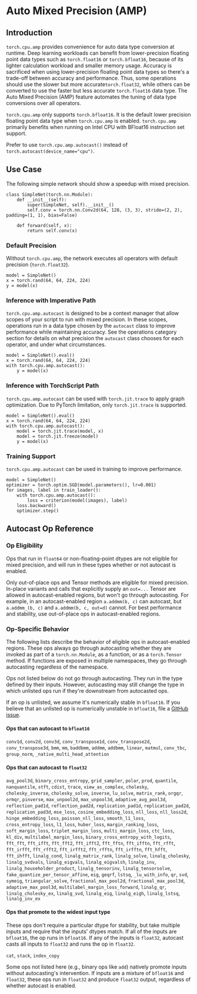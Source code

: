 Auto Mixed Precision (AMP)
==========================

## Introduction

`torch.cpu.amp` provides convenience for auto data type conversion at runtime. Deep learning workloads can benefit from lower-precision floating point data types such as `torch.float16` or `torch.bfloat16`, because of its lighter calculation workload and smaller memory usage. Accuracy is sacrificed when using lower-precision floating point data types so there's a trade-off between accuracy and performance. Thus, some operations should use the slower but more accurate`torch.float32`, while others can be converted to use the faster but less accurate `torch.float16` data type. The Auto Mixed Precision (AMP) feature automates the tuning of data type conversions over all operators.

`torch.cpu.amp` only supports `torch.bfloat16`. It is the default lower precision floating point data type when `torch.cpu.amp` is enabled. `torch.cpu.amp` primarily benefits when running on Intel CPU with BFloat16 instruction set support.

Prefer to use `torch.cpu.amp.autocast()` instead of `torch.autocast(device_name="cpu")`.

## Use Case

The following simple network should show a speedup with mixed precision.

```
class SimpleNet(torch.nn.Module):
    def __init__(self):
        super(SimpleNet, self).__init__()
        self.conv = torch.nn.Conv2d(64, 128, (3, 3), stride=(2, 2), padding=(1, 1), bias=False)

    def forward(self, x):
        return self.conv(x)
```

### Default Precision

Without `torch.cpu.amp`, the network executes all operators with default precision (`torch.float32`).
```
model = SimpleNet()
x = torch.rand(64, 64, 224, 224)
y = model(x)
```

### Inference with Imperative Path

`torch.cpu.amp.autocast` is designed to be a context manager that allow scopes of your script to run with mixed precision. In these scopes, operations run in a data type chosen by the `autocast` class to improve performance while maintaining accuracy. See the operations category section for details on what precision the `autocast` class chooses for each operator, and under what circumstances.

```
model = SimpleNet().eval()
x = torch.rand(64, 64, 224, 224)
with torch.cpu.amp.autocast():
    y = model(x)
```

### Inference with TorchScript Path

`torch.cpu.amp.autocast` can be used with `torch.jit.trace` to apply graph optimization. Due to PyTorch limitation, only `torch.jit.trace` is supported.

```
model = SimpleNet().eval()
x = torch.rand(64, 64, 224, 224)
with torch.cpu.amp.autocast():
    model = torch.jit.trace(model, x)
    model = torch.jit.freeze(model)
    y = model(x)
```

### Training Support

`torch.cpu.amp.autocast` can be used in training to improve performance.

```
model = SimpleNet()
optimizer = torch.optim.SGD(model.parameters(), lr=0.001)
for images, label in train_loader():
    with torch.cpu.amp.autocast():
        loss = criterion(model(images), label)
    loss.backward()
    optimizer.step()
```

## Autocast Op Reference

### Op Eligibility

Ops that run in `float64` or non-floating-point dtypes are not eligible for mixed precision, and will run in these types whether or not autocast is enabled.

Only out-of-place ops and Tensor methods are eligible for mixed precision. In-place variants and calls that explicitly supply an `out=...` Tensor
are allowed in autocast-enabled regions, but won't go through autocasting. For example, in an autocast-enabled region `a.addmm(b, c)` can autocast, but `a.addmm_(b, c)` and `a.addmm(b, c, out=d)` cannot. For best performance and stability, use out-of-place ops in autocast-enabled regions.

### Op-Specific Behavior

The following lists describe the behavior of eligible ops in autocast-enabled regions. These ops always go through autocasting whether they are invoked as part of a `torch.nn.Module`, as a function, or as a `torch.Tensor` method. If functions are exposed in multiple namespaces, they go through autocasting regardless of the namespace.

Ops not listed below do not go through autocasting. They run in the type defined by their inputs. However, autocasting may still change the type in which unlisted ops run if they're downstream from autocasted ops.

If an op is unlisted, we assume it's numerically stable in `bfloat16`. If you believe that an unlisted op is numerically unstable in `bfloat16`, file a [GitHub issue](https://github.com/intel/intel-extension-for-pytorch/issues).

#### Ops that can autocast to `bfloat16`

`conv1d`, `conv2d`, `conv3d`, `conv_transpose1d`, `conv_transpose2d`, `conv_transpose3d`, `bmm`, `mm`, `baddbmm`, `addmm`, `addbmm`, `linear`, `matmul`, `conv_tbc`, `group_norm`, `_native_multi_head_attention`

#### Ops that can autocast to `float32`

`avg_pool3d`, `binary_cross_entropy`, `grid_sampler`, `polar`, `prod`, `quantile`, `nanquantile`, `stft`, `cdist`, `trace`, `view_as_complex`, `cholesky`, `cholesky_inverse`, `cholesky_solve`, `inverse`, `lu_solve`, `matrix_rank`, `orgqr`, `ormqr`, `pinverse`, `max_unpool2d`, `max_unpool3d`, `adaptive_avg_pool3d`, `reflection_pad1d`, `reflection_pad2d`, `replication_pad1d`, `replication_pad2d`, `replication_pad3d`, `mse_loss`, `cosine_embedding_loss`, `nll_loss`, `nll_loss2d`, `hinge_embedding_loss`, `poisson_nll_loss`, `smooth_l1_loss`, `cross_entropy_loss`, `l1_loss`, `huber_loss`, `margin_ranking_loss`, `soft_margin_loss`, `triplet_margin_loss`, `multi_margin_loss`, `ctc_loss`, `kl_div`, `multilabel_margin_loss`, `binary_cross_entropy_with_logits`, `fft_fft`, `fft_ifft`, `fft_fft2`, `fft_ifft2`, `fft_fftn`, `fft_ifftn`, `fft_rfft`, `fft_irfft`, `fft_rfft2`, `fft_irfft2`, `fft_rfftn`, `fft_irfftn`, `fft_hfft`, `fft_ihfft`, `linalg_cond`, `linalg_matrix_rank`, `linalg_solve`, `linalg_cholesky`, `linalg_svdvals`, `linalg_eigvals`, `linalg_eigvalsh`, `linalg_inv`, `linalg_householder_product`, `linalg_tensorinv`, `linalg_tensorsolve`, `fake_quantize_per_tensor_affine`, `eig`, `geqrf`, `lstsq`, `_lu_with_info`, `qr`, `svd`, `symeig`, `triangular_solve`, `fractional_max_pool2d`, `fractional_max_pool3d`, `adaptive_max_pool3d`, `multilabel_margin_loss_forward`, `linalg_qr`, `linalg_cholesky_ex`, `linalg_svd`, `linalg_eig`, `linalg_eigh`, `linalg_lstsq`, `linalg_inv_ex`

#### Ops that promote to the widest input type

These ops don't require a particular dtype for stability, but take multiple inputs and require that the inputs' dtypes match.  If all of the inputs are `bfloat16`, the op runs in `bfloat16`.  If any of the inputs is `float32`, autocast casts all inputs to `float32` and runs the op in `float32`.

`cat`, `stack`, `index_copy`

Some ops not listed here (e.g., binary ops like `add`) natively promote inputs without autocasting's intervention.  If inputs are a mixture of `bfloat16` and `float32`, these ops run in `float32` and produce `float32` output, regardless of whether autocast is enabled.

